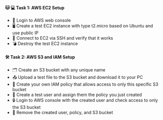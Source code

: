 #### 🐱 💻 Task 1: AWS EC2 Setup
- 🔑 Login to AWS web console
- 🖥️ Create a test EC2 instance with type t2.micro based on Ubuntu and use public IP
- 🔗 Connect to EC2 via SSH and verify that it works
- 💣 Destroy the test EC2 instance

#### 🛠️ Task 2: AWS S3 and IAM Setup
- 🗂️ Create an S3 bucket with any unique name
- 📤 Upload a test file to the S3 bucket and download it to your PC
- 📝 Create your own IAM policy that allows access to only this specific S3 bucket
- 👤 Create a test user and assign them the policy you just created
- 🔒 Login to AWS console with the created user and check access to only the S3 bucket
- 🧹 Remove the created user, policy, and S3 bucket

